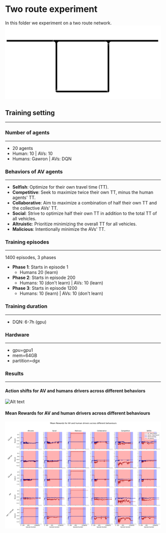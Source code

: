 # Two route experiment

In this folder we experiment on a two route network.
![Alt text](img/two_route_network.png)

## Training setting
---

### Number of agents
---
- 20 agents
- Human: 10 | AVs: 10
- Humans: Gawron | AVs: DQN

### Behaviors of AV agents
---
- **Selfish**: Optimize for their own travel time (TT).
- **Competitive**: Seek to maximize twice their own TT, minus the human agents' TT.
- **Collaborative**: Aim to maximize a combination of half their own TT and the collective AVs' TT.
- **Social**: Strive to optimize half their own TT in addition to the total TT of all vehicles.
- **Altruistic**: Prioritize minimizing the overall TT for all vehicles.
- **Malicious**: Intentionally minimize the AVs' TT.

### Training episodes
---
1400 episodes, 3 phases
- **Phase 1**: Starts in episode 1
    - Humans 20 (learn)
- **Phase 2**: Starts in episode 200
    - Humans: 10 (don't learn) | AVs: 10 (learn)
- **Phase 3**: Starts in episode 1200
    - Humans: 10 (learn) | AVs: 10 (don't learn)
 
### Training duration
---
- DQN: 6-7h (gpu)

### Hardware
---
- gpu=gpu1
- mem=64GB
- partition=dgx

### Results
---

#### Action shifts for AV and humans drivers across different behaviors
![Alt text](img/outputs.png)


#### Mean Rewards for AV and human drivers across different behaviours
![Alt text](img/mean_rewards.png)

